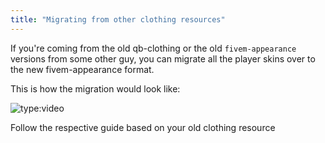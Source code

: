 ```yaml
---
title: "Migrating from other clothing resources"
---
```


If you're coming from the old qb-clothing or the old `fivem-appearance` versions from some other guy, you can migrate all the player skins over to the new fivem-appearance format.

This is how the migration would look like:

![type:video](https://streamable.com/e/ydxoqb)

Follow the respective guide based on your old clothing resource
